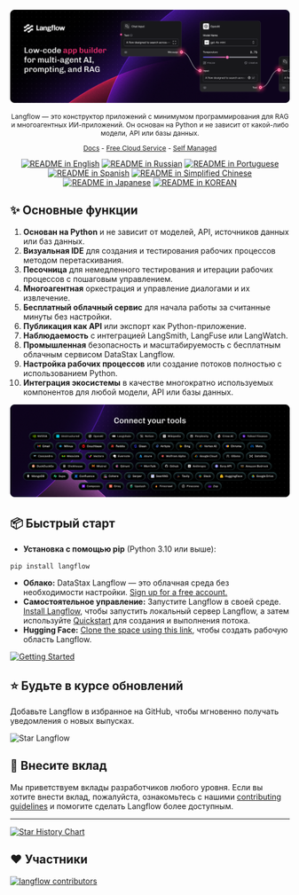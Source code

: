 <!-- markdownlint-disable MD030 -->

![Langflow](./docs/static/img/hero.png)

<p align="center" style="font-size: 12px;">
    Langflow — это конструктор приложений с минимумом программирования для RAG и многоагентных ИИ-приложений. Он основан на Python и не зависит от какой-либо модели, API или базы данных.
</p>

<p align="center" style="font-size: 12px;">
    <a href="https://docs.langflow.org" style="text-decoration: underline;">Docs</a> -
    <a href="https://astra.datastax.com/signup?type=langflow" style="text-decoration: underline;">Free Cloud Service</a> -
    <a href="https://docs.langflow.org/get-started-installation" style="text-decoration: underline;">Self Managed</a>

</p>

<div align="center">
  <a href="./README.md"><img alt="README in English" src="https://img.shields.io/badge/English-d9d9d9"></a>
  <a href="./README.ru.md"><img alt="README in Russian" src="https://img.shields.io/badge/Russian-d9d9d9"></a>  
  <a href="./README.PT.md"><img alt="README in Portuguese" src="https://img.shields.io/badge/Portuguese-d9d9d9"></a>
  <a href="./README.ES.md"><img alt="README in Spanish" src="https://img.shields.io/badge/Spanish-d9d9d9"></a>
  <a href="./README.zh_CN.md"><img alt="README in Simplified Chinese" src="https://img.shields.io/badge/简体中文-d9d9d9"></a>
  <a href="./README.ja.md"><img alt="README in Japanese" src="https://img.shields.io/badge/日本語-d9d9d9"></a>
  <a href="./README.KR.md"><img alt="README in KOREAN" src="https://img.shields.io/badge/한국어-d9d9d9"></a>
</div>

## ✨ Основные функции

1. **Основан на Python** и не зависит от моделей, API, источников данных или баз данных.
2. **Визуальная IDE** для создания и тестирования рабочих процессов методом перетаскивания.
3. **Песочница** для немедленного тестирования и итерации рабочих процессов с пошаговым управлением.
4. **Многоагентная** оркестрация и управление диалогами и их извлечение.
5. **Бесплатный облачный сервис** для начала работы за считанные минуты без настройки.
6. **Публикация как API** или экспорт как Python-приложение.
7. **Наблюдаемость** с интеграцией LangSmith, LangFuse или LangWatch.
8. **Промышленная** безопасность и масштабируемость с бесплатным облачным сервисом DataStax Langflow.
9. **Настройка рабочих процессов** или создание потоков полностью с использованием Python.
10. **Интеграция экосистемы** в качестве многократно используемых компонентов для любой модели, API или базы данных.

![Integrations](./docs/static/img/integrations.png)

## 📦 Быстрый старт

- **Установка с помощью pip** (Python 3.10 или выше):

```shell
pip install langflow
```

- **Облако:** DataStax Langflow — это облачная среда без необходимости настройки. [Sign up for a free account.](https://astra.datastax.com/signup?type=langflow)
- **Самостоятельное управление:** Запустите Langflow в своей среде. [Install Langflow](https://docs.langflow.org/get-started-installation), чтобы запустить локальный сервер Langflow, а затем используйте [Quickstart](https://docs.langflow.org/get-started-quickstart) для создания и выполнения потока.
- **Hugging Face:** [Clone the space using this link](https://huggingface.co/spaces/Langflow/Langflow?duplicate=true), чтобы создать рабочую область Langflow.

[![Getting Started](https://github.com/user-attachments/assets/f1adfbe7-3c35-43a4-b265-661f3d4f875f)](https://www.youtube.com/watch?v=kinngWhaUKM)

## ⭐ Будьте в курсе обновлений

Добавьте Langflow в избранное на GitHub, чтобы мгновенно получать уведомления о новых выпусках.

![Star Langflow](https://github.com/user-attachments/assets/03168b17-a11d-4b2a-b0f7-c1cce69e5a2c)

## 👋 Внесите вклад

Мы приветствуем вклады разработчиков любого уровня. Если вы хотите внести вклад, пожалуйста, ознакомьтесь с нашими [contributing guidelines](./CONTRIBUTING.ru.md) и помогите сделать Langflow более доступным.

---

[![Star History Chart](https://api.star-history.com/svg?repos=langflow-ai/langflow&type=Timeline)](https://star-history.com/#langflow-ai/langflow&Date)

## ❤️ Участники

[![langflow contributors](https://contrib.rocks/image?repo=langflow-ai/langflow)](https://github.com/langflow-ai/langflow/graphs/contributors)

